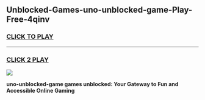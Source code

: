 
## Unblocked-Games-uno-unblocked-game-Play-Free-4qinv
<h3>
<a href="https://premium76.site?title=uno-unblocked-game&ref=23A">CLICK TO PLAY</a></h3>
<hr>

<h3>
<a href="https://premium76.site?title=uno-unblocked-game&ref=23A">CLICK 2 PLAY</a>
  
</h3>

<a href="https://premium76.site?title=uno-unblocked-game&ref=23A"><img src="https://clearcache.store/games.png"></a>


**uno-unblocked-game games unblocked: Your Gateway to Fun and Accessible Online Gaming**
